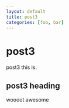 ```yaml
---
layout: default
title: post3
categories: [foo, bar]
---
```

# post3

post3 this is.

## post3 heading

woooot awesome
